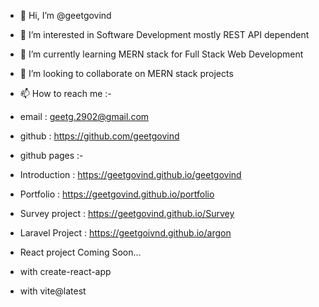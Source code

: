 - 👋 Hi, I’m @geetgovind
- 👀 I’m interested in Software Development mostly REST API dependent
- 🌱 I’m currently learning MERN stack for Full Stack Web Development
- 💞️ I’m looking to collaborate on MERN stack projects
- 📫 How to reach me :-
- email : geetg.2902@gmail.com
- github : https://github.com/geetgovind
- github pages :-
- Introduction     : https://geetgovind.github.io/geetgovind
- Portfolio        : https://geetgovind.github.io/portfolio
- Survey project   : https://geetgovind.github.io/Survey
- Laravel Project  : https://geetgoivnd.github.io/argon

- React project Coming Soon...
- with create-react-app
- with vite@latest

<!---
geetgovind/geetgovind is a ✨ special ✨ repository because its `README.md` (this file) appears on your GitHub profile.
You can click the Preview link to take a look at your changes.
--->
